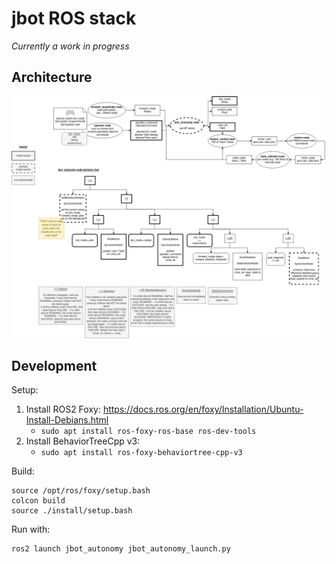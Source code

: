# jbot ROS stack

_Currently a work in progress_

## Architecture

![](iohannes2_bt_v1.drawio.png)

## Development

Setup:

1. Install ROS2 Foxy: https://docs.ros.org/en/foxy/Installation/Ubuntu-Install-Debians.html
   * `sudo apt install ros-foxy-ros-base ros-dev-tools`
1. Install BehaviorTreeCpp v3:
   * `sudo apt install ros-foxy-behaviortree-cpp-v3`

Build:

```
source /opt/ros/foxy/setup.bash
colcon build
source ./install/setup.bash
```

Run with:

```bash
ros2 launch jbot_autonomy jbot_autonomy_launch.py 
```
